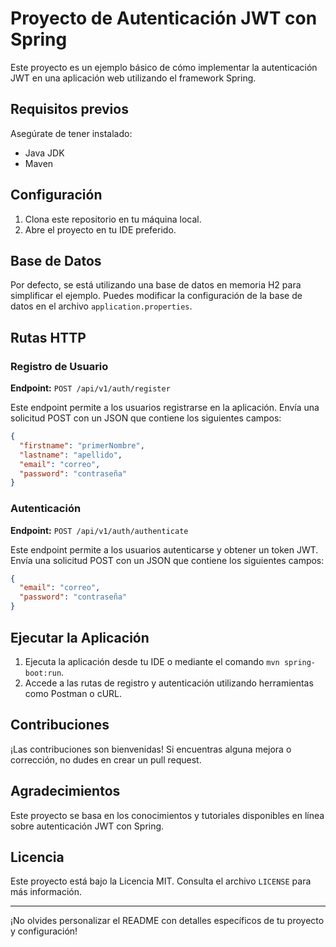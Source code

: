 # Proyecto de Autenticación JWT con Spring

Este proyecto es un ejemplo básico de cómo implementar la autenticación JWT en una aplicación web utilizando el framework Spring.

## Requisitos previos

Asegúrate de tener instalado:

- Java JDK
- Maven

## Configuración

1. Clona este repositorio en tu máquina local.
2. Abre el proyecto en tu IDE preferido.

## Base de Datos

Por defecto, se está utilizando una base de datos en memoria H2 para simplificar el ejemplo. Puedes modificar la configuración de la base de datos en el archivo `application.properties`.

## Rutas HTTP

### Registro de Usuario

**Endpoint:** `POST /api/v1/auth/register`

Este endpoint permite a los usuarios registrarse en la aplicación. Envía una solicitud POST con un JSON que contiene los siguientes campos:

```json
{
  "firstname": "primerNombre",
  "lastname": "apellido",
  "email": "correo",
  "password": "contraseña"
}
```

### Autenticación

**Endpoint:** `POST /api/v1/auth/authenticate`

Este endpoint permite a los usuarios autenticarse y obtener un token JWT. Envía una solicitud POST con un JSON que contiene los siguientes campos:

```json
{
  "email": "correo",
  "password": "contraseña"
}
```

## Ejecutar la Aplicación

1. Ejecuta la aplicación desde tu IDE o mediante el comando `mvn spring-boot:run`.
2. Accede a las rutas de registro y autenticación utilizando herramientas como Postman o cURL.

## Contribuciones

¡Las contribuciones son bienvenidas! Si encuentras alguna mejora o corrección, no dudes en crear un pull request.

## Agradecimientos

Este proyecto se basa en los conocimientos y tutoriales disponibles en línea sobre autenticación JWT con Spring.

## Licencia

Este proyecto está bajo la Licencia MIT. Consulta el archivo `LICENSE` para más información.

---

¡No olvides personalizar el README con detalles específicos de tu proyecto y configuración!
